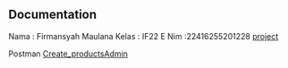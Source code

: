 ## Documentation 
Nama : Firmansyah Maulana
Kelas : IF22 E 
Nim :22416255201228 
[project](https://www.project-web.my.id/api)

Postman
[Create_productsAdmin]({{baseUrl}}/api/products)






